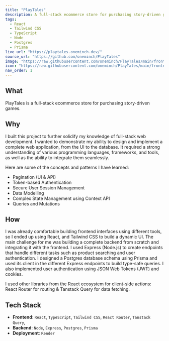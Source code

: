 ```yaml
---
title: "PlayTales"
description: A full-stack ecommerce store for purchasing story-driven games
tags:
  - React
  - Tailwind CSS
  - TypeScript
  - Node
  - Postgres
  - Prisma
live_url: "https://playtales.oneminch.dev/"
source_url: "https://github.com/oneminch/PlayTales"
image: "https://raw.githubusercontent.com/oneminch/PlayTales/main/frontend/public/screenshot.png"
icon: "https://raw.githubusercontent.com/oneminch/PlayTales/main/frontend/public/logo.svg"
nav_order: 1
---
```


## What

PlayTales is a full-stack ecommerce store for purchasing story-driven games.

## Why

I built this project to further solidify my knowledge of full-stack web development. I wanted to demonstrate my ability to design and implement a complete web application, from the UI to the database. It required a strong understanding of various programming languages, frameworks, and tools, as well as the ability to integrate them seamlessly.

Here are some of the concepts and patterns I have learned:

- Pagination (UI & API)
- Token-based Authentication
- Secure User Session Management
- Data Modelling
- Complex State Management using Context API
- Queries and Mutations

## How

I was already comfortable building frontend interfaces using different tools, so I ended up using React, and Tailwind CSS to build a dynamic UI. The main challenge for me was building a complete backend from scratch and integrating it with the frontend. I used Express (Node.js) to create endpoints that handle different tasks such as product searching and user authentication. I designed a Postgres database schema using Prisma and used its client in the different Express endpoints to build type-safe queries. I also implemented user authentication using JSON Web Tokens (JWT) and cookies.

I used other libraries from the React ecosystem for client-side actions: React Router for routing & Tanstack Query for data fetching.

## Tech Stack

- **Frontend**: `React`, `TypeScript`, `Tailwind CSS`, `React Router`, `Tanstack Query`,
- **Backend**: `Node`, `Express`, `Postgres`, `Prisma`
- **Deployment**: `Render`
